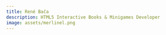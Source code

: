```yaml
---
title: René Bača
description: HTML5 Interactive Books & Minigames Developer
image: assets/merlinel.png
---
```

